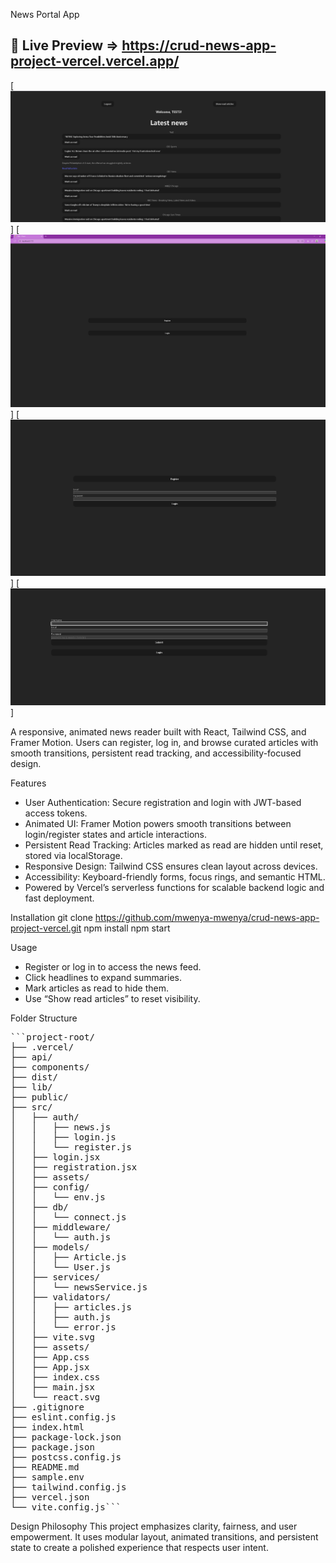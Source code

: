 News Portal App

## 🚀 Live Preview => https://crud-news-app-project-vercel.vercel.app/

[![Screenshot of CRUD News App](PREVIEW/MAIN_PAGE_SCREENSHOT.png)]
[![Screenshot of CRUD News App](PREVIEW/HOME_PAGE_SCREENSHOT.png)]
[![Screenshot of CRUD News App](PREVIEW/LOGIN_SCREENSHOT.png)]
[![Screenshot of CRUD News App](PREVIEW/REGISTER_SCREENSHOT.png)]

A responsive, animated news reader built with React, Tailwind CSS, and Framer Motion. Users can register, log in, and browse curated articles with smooth transitions, persistent read tracking, and accessibility-focused design.

Features
- User Authentication: Secure registration and login with JWT-based access tokens.
- Animated UI: Framer Motion powers smooth transitions between login/register states and article interactions.
- Persistent Read Tracking: Articles marked as read are hidden until reset, stored via localStorage.
- Responsive Design: Tailwind CSS ensures clean layout across devices.
- Accessibility: Keyboard-friendly forms, focus rings, and semantic HTML.
- Powered by Vercel’s serverless functions for scalable backend logic and fast deployment.

Installation
git clone https://github.com/mwenya-mwenya/crud-news-app-project-vercel.git
npm install
npm start

Usage
- Register or log in to access the news feed.
- Click headlines to expand summaries.
- Mark articles as read to hide them.
- Use “Show read articles” to reset visibility.
  
Folder Structure
<pre>```project-root/
├── .vercel/
├── api/
├── components/
├── dist/
├── lib/
├── public/
├── src/
│   ├── auth/
│   │   ├── news.js
│   │   ├── login.js
│   │   └── register.js
│   ├── login.jsx
│   ├── registration.jsx
│   ├── assets/
│   ├── config/
│   │   └── env.js
│   ├── db/
│   │   └── connect.js
│   ├── middleware/
│   │   └── auth.js
│   ├── models/
│   │   ├── Article.js
│   │   └── User.js
│   ├── services/
│   │   └── newsService.js
│   ├── validators/
│   │   ├── articles.js
│   │   ├── auth.js
│   │   └── error.js
│   ├── vite.svg
│   ├── assets/
│   ├── App.css
│   ├── App.jsx
│   ├── index.css
│   ├── main.jsx
│   └── react.svg
├── .gitignore
├── eslint.config.js
├── index.html
├── package-lock.json
├── package.json
├── postcss.config.js
├── README.md
├── sample.env
├── tailwind.config.js
├── vercel.json
└── vite.config.js```</pre>

Design Philosophy
This project emphasizes clarity, fairness, and user empowerment. It uses modular layout, animated transitions, and persistent state to create a polished experience that respects user intent.
